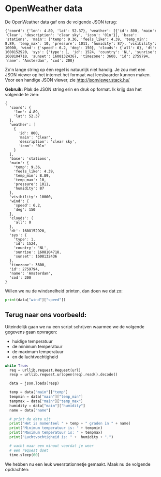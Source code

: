# OpenWeather data

De OpenWeather data gaf ons de volgende JSON terug:

```
{'coord': {'lon': 4.89, 'lat': 52.37}, 'weather': [{'id': 800, 'main': 'Clear', 'description': 'clear sky', 'icon': '01n'}], 'base': 'stations', 'main': {'temp': 9.36, 'feels_like': 4.39, 'temp_min': 8.89, 'temp_max': 10, 'pressure': 1011, 'humidity': 87}, 'visibility': 10000, 'wind': {'speed': 6.2, 'deg': 150}, 'clouds': {'all': 0}, 'dt': 1608152920, 'sys': {'type': 1, 'id': 1524, 'country': 'NL', 'sunrise': 1608104718, 'sunset': 1608132436}, 'timezone': 3600, 'id': 2759794, 'name': 'Amsterdam', 'cod': 200}
```
Zo'n lange string op één regel is natuurlijk niet handig. Je zou met een JSON viewer op het internet het formaat wat leesbaarder kunnen maken. Voor een handige JSON viewer, zie http://jsonviewer.stack.hu/

**Gebruik:**
Plak de JSON string erin en druk op format. Ik krijg dan het volgende te zien:

```
{
  'coord': {
    'lon': 4.89,
    'lat': 52.37
  },
  'weather': [
    {
      'id': 800,
      'main': 'Clear',
      'description': 'clear sky',
      'icon': '01n'
    }
  ],
  'base': 'stations',
  'main': {
    'temp': 9.36,
    'feels_like': 4.39,
    'temp_min': 8.89,
    'temp_max': 10,
    'pressure': 1011,
    'humidity': 87
  },
  'visibility': 10000,
  'wind': {
    'speed': 6.2,
    'deg': 150
  },
  'clouds': {
    'all': 0
  },
  'dt': 1608152920,
  'sys': {
    'type': 1,
    'id': 1524,
    'country': 'NL',
    'sunrise': 1608104718,
    'sunset': 1608132436
  },
  'timezone': 3600,
  'id': 2759794,
  'name': 'Amsterdam',
  'cod': 200
}
```

Willen we nu de windsnelheid printen, dan doen we dat zo:
```python
print(data["wind"]["speed"])
```

## Terug naar ons voorbeeld:
Uiteindelijk gaan we nu een script schrijven waarmee we de volgende gegevens gaan opvragen:
* huidige temperatuur
* de minimum temperatuur
* de maximum temperatuur
* en de luchtvochtigheid

```python
while True:
  req = urllib.request.Request(url)
  resp = urllib.request.urlopen(req).read().decode()

  data = json.loads(resp)

  temp = data["main"]["temp"]
  tempmin = data["main"]["temp_min"]
  tempmax = data["main"]["temp_max"]
  humidity = data["main"]["humidity"]
  name = data["name"]

  # print de data uit
  print("Het is momenteel " + temp + " graden in " + name)
  print("Minimum temperatuur is: " + tempmin)
  print("Maximum temperatuur is: " + tempmax)
  print("Luchtvochtigheid is: " +  humidity + ".")

  # wacht maar een minuut voordat je weer
  # een request doet
  time.sleep(60)
```

We hebben nu een leuk weerstationnetje gemaakt.
Maak nu de volgende opdrachten:
